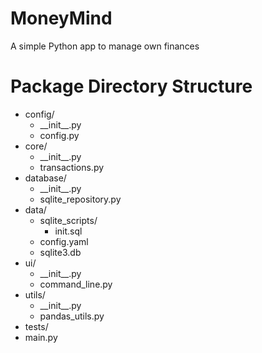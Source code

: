 # MoneyMind
A simple Python app to manage own finances

# Package Directory Structure

- config/
  - \_\_init\_\_.py
  - config.py
- core/
  - \_\_init\_\_.py
  - transactions.py
- database/
  - \_\_init\_\_.py
  - sqlite_repository.py
- data/ 
  - sqlite_scripts/
    - init.sql 
  - config.yaml
  - sqlite3.db
- ui/
  - \_\_init\_\_.py
  - command_line.py
- utils/
  - \_\_init\_\_.py
  - pandas_utils.py
- tests/
- main.py
